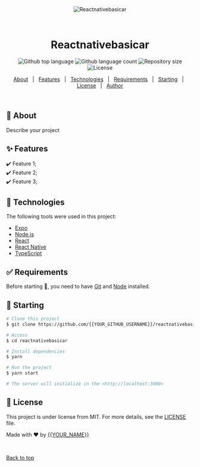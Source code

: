 <div align="center" id="top"> 
  <img src="./.github/app.gif" alt="Reactnativebasicar" />

  &#xa0;

  <!-- <a href="https://reactnativebasicar.netlify.app">Demo</a> -->
</div>

<h1 align="center">Reactnativebasicar</h1>

<p align="center">
  <img alt="Github top language" src="https://img.shields.io/github/languages/top/{{YOUR_GITHUB_USERNAME}}/reactnativebasicar?color=56BEB8">

  <img alt="Github language count" src="https://img.shields.io/github/languages/count/{{YOUR_GITHUB_USERNAME}}/reactnativebasicar?color=56BEB8">

  <img alt="Repository size" src="https://img.shields.io/github/repo-size/{{YOUR_GITHUB_USERNAME}}/reactnativebasicar?color=56BEB8">

  <img alt="License" src="https://img.shields.io/github/license/{{YOUR_GITHUB_USERNAME}}/reactnativebasicar?color=56BEB8">

  <!-- <img alt="Github issues" src="https://img.shields.io/github/issues/{{YOUR_GITHUB_USERNAME}}/reactnativebasicar?color=56BEB8" /> -->

  <!-- <img alt="Github forks" src="https://img.shields.io/github/forks/{{YOUR_GITHUB_USERNAME}}/reactnativebasicar?color=56BEB8" /> -->

  <!-- <img alt="Github stars" src="https://img.shields.io/github/stars/{{YOUR_GITHUB_USERNAME}}/reactnativebasicar?color=56BEB8" /> -->
</p>

<!-- Status -->

<!-- <h4 align="center"> 
	🚧  Reactnativebasicar 🚀 Under construction...  🚧
</h4> 

<hr> -->

<p align="center">
  <a href="#dart-about">About</a> &#xa0; | &#xa0; 
  <a href="#sparkles-features">Features</a> &#xa0; | &#xa0;
  <a href="#rocket-technologies">Technologies</a> &#xa0; | &#xa0;
  <a href="#white_check_mark-requirements">Requirements</a> &#xa0; | &#xa0;
  <a href="#checkered_flag-starting">Starting</a> &#xa0; | &#xa0;
  <a href="#memo-license">License</a> &#xa0; | &#xa0;
  <a href="https://github.com/{{YOUR_GITHUB_USERNAME}}" target="_blank">Author</a>
</p>

<br>

## :dart: About ##

Describe your project

## :sparkles: Features ##

:heavy_check_mark: Feature 1;\
:heavy_check_mark: Feature 2;\
:heavy_check_mark: Feature 3;

## :rocket: Technologies ##

The following tools were used in this project:

- [Expo](https://expo.io/)
- [Node.js](https://nodejs.org/en/)
- [React](https://pt-br.reactjs.org/)
- [React Native](https://reactnative.dev/)
- [TypeScript](https://www.typescriptlang.org/)

## :white_check_mark: Requirements ##

Before starting :checkered_flag:, you need to have [Git](https://git-scm.com) and [Node](https://nodejs.org/en/) installed.

## :checkered_flag: Starting ##

```bash
# Clone this project
$ git clone https://github.com/{{YOUR_GITHUB_USERNAME}}/reactnativebasicar

# Access
$ cd reactnativebasicar

# Install dependencies
$ yarn

# Run the project
$ yarn start

# The server will initialize in the <http://localhost:3000>
```

## :memo: License ##

This project is under license from MIT. For more details, see the [LICENSE](LICENSE.md) file.


Made with :heart: by <a href="https://github.com/{{YOUR_GITHUB_USERNAME}}" target="_blank">{{YOUR_NAME}}</a>

&#xa0;

<a href="#top">Back to top</a>
